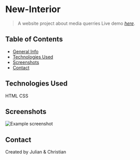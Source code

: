 # New-Interior

> A website project about media querries
> Live demo [_here_](https://www.example.com).

## Table of Contents

- [General Info](#general-information)
- [Technologies Used](#technologies-used)
- [Screenshots](#screenshots)
- [Contact](#contact)
<!-- * [License](#license) -->

## Technologies Used

HTML
CSS

## Screenshots

![Example screenshot](./img/screenshot.png)

## Contact

Created by Julian & Christian
